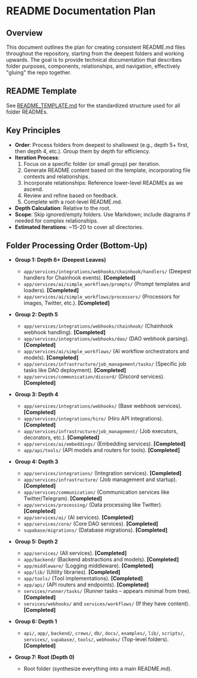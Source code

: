 # README Documentation Plan

## Overview
This document outlines the plan for creating consistent README.md files throughout the repository, starting from the deepest folders and working upwards. The goal is to provide technical documentation that describes folder purposes, components, relationships, and navigation, effectively "gluing" the repo together.

## README Template
See [README_TEMPLATE.md](./README_TEMPLATE.md) for the standardized structure used for all folder READMEs.

## Key Principles
- **Order**: Process folders from deepest to shallowest (e.g., depth 5+ first, then depth 4, etc.). Group them by depth for efficiency.
- **Iteration Process**:
  1. Focus on a specific folder (or small group) per iteration.
  2. Generate README content based on the template, incorporating file contexts and relationships.
  3. Incorporate relationships: Reference lower-level READMEs as we ascend.
  4. Review and refine based on feedback.
  5. Complete with a root-level README.md.
- **Depth Calculation**: Relative to the root.
- **Scope**: Skip ignored/empty folders. Use Markdown; include diagrams if needed for complex relationships.
- **Estimated Iterations**: ~15-20 to cover all directories.

## Folder Processing Order (Bottom-Up)

- **Group 1: Depth 6+ (Deepest Leaves)**
  - `app/services/integrations/webhooks/chainhook/handlers/` (Deepest handlers for Chainhook events). **[Completed]**
  - `app/services/ai/simple_workflows/prompts/` (Prompt templates and loaders). **[Completed]**
  - `app/services/ai/simple_workflows/processors/` (Processors for images, Twitter, etc.). **[Completed]**

- **Group 2: Depth 5**
  - `app/services/integrations/webhooks/chainhook/` (Chainhook webhook handling). **[Completed]**
  - `app/services/integrations/webhooks/dao/` (DAO webhook parsing). **[Completed]**
  - `app/services/ai/simple_workflows/` (AI workflow orchestrators and models). **[Completed]**
  - `app/services/infrastructure/job_management/tasks/` (Specific job tasks like DAO deployment). **[Completed]**
  - `app/services/communication/discord/` (Discord services). **[Completed]**

- **Group 3: Depth 4**
  - `app/services/integrations/webhooks/` (Base webhook services). **[Completed]**
  - `app/services/integrations/hiro/` (Hiro API integrations). **[Completed]**
  - `app/services/infrastructure/job_management/` (Job executors, decorators, etc.). **[Completed]**
  - `app/services/ai/embeddings/` (Embedding services). **[Completed]**
  - `app/api/tools/` (API models and routers for tools). **[Completed]**

- **Group 4: Depth 3**
  - `app/services/integrations/` (Integration services). **[Completed]**
  - `app/services/infrastructure/` (Job management and startup). **[Completed]**
  - `app/services/communication/` (Communication services like Twitter/Telegram). **[Completed]**
  - `app/services/processing/` (Data processing like Twitter). **[Completed]**
  - `app/services/ai/` (AI services). **[Completed]**
  - `app/services/core/` (Core DAO services). **[Completed]**
  - `supabase/migrations/` (Database migrations). **[Completed]**

- **Group 5: Depth 2**
  - `app/services/` (All services). **[Completed]**
  - `app/backend/` (Backend abstractions and models). **[Completed]**
  - `app/middleware/` (Logging middleware). **[Completed]**
  - `app/lib/` (Utility libraries). **[Completed]**
  - `app/tools/` (Tool implementations). **[Completed]**
  - `app/api/` (API routers and endpoints). **[Completed]**
  - `services/runner/tasks/` (Runner tasks – appears minimal from tree). **[Completed]**
  - `services/webhooks/` and `services/workflows/` (If they have content). **[Completed]**

- **Group 6: Depth 1**
  - `api/`, `app/`, `backend/`, `crews/`, `db/`, `docs/`, `examples/`, `lib/`, `scripts/`, `services/`, `supabase/`, `tools/`, `webhooks/` (Top-level folders). **[Completed]**

- **Group 7: Root (Depth 0)**
  - Root folder (synthesize everything into a main README.md).
